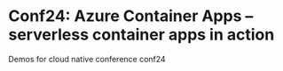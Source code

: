 # Conf24: Azure Container Apps – serverless container apps in action

Demos for cloud native conference conf24
